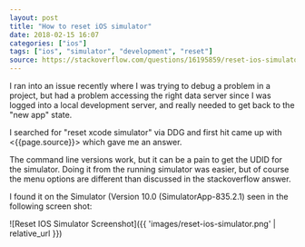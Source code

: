 ```yaml
---
layout: post
title: "How to reset iOS simulator"
date: 2018-02-15 16:07
categories: ["ios"]
tags: ["ios", "simulator", "development", "reset"]
source: https://stackoverflow.com/questions/16195859/reset-ios-simulator-application-data-to-run-app-for-first-time#16195931
---
```


I ran into an issue recently where I was trying to debug a problem in
a project, but had a problem accessing the right data server since I
was logged into a local development server, and really needed to get
back to the "new app" state.

I searched for "reset xcode simulator" via DDG and first hit came up
with <{{page.source}}> which gave me an answer.

The command line versions work, but it can be a pain to get the UDID
for the simulator. Doing it from the running simulator was easier, but
of course the menu options are different than discussed in the
stackoverflow answer.

I found it on the Simulator
(Version 10.0 (SimulatorApp-835.2.1) seen in the following screen
shot:

![Reset IOS Simulator Screenshot]({{ 'images/reset-ios-simulator.png' | relative_url }})
